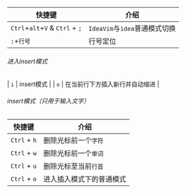 

## 

| 快捷键           | 介绍                                                     |
| ---------------- | -------------------------------------------------------- |
| `Ctrl`+`alt`+`V` & `Ctrl` + `;`           | `IdeaVim`与`idea`普通模式切换                     |
| `:`+`行号`           | 行号定位              |
###### 进入insert模式
| `i`          | insert模式              |
| `o`          | 在当前行下方插入新行并自动缩进              |


###### insert模式（只用于输入文字）
| 快捷键           | 介绍                                                     |
| ---------------- | -------------------------------------------------------- |
| `Ctrl` + `h`          | 删除光标前一个`字符`              |
| `Ctrl` + `w`          | 删除光标前一个`单词`              |
| `Ctrl` + `u`          | 删除光标至当前`行首`              |
| `Ctrl` + `o`          | 进入插入模式下的普通模式            |
